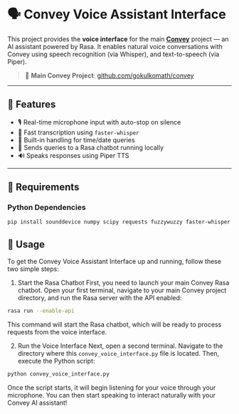 # 🗣️ Convey Voice Assistant Interface

This project provides the **voice interface** for the main [**Convey**](https://github.com/gokulkomath/convey) project — an AI assistant powered by Rasa. It enables natural voice conversations with Convey using speech recognition (via Whisper), and text-to-speech (via Piper).

> 🔗 **Main Convey Project**: [github.com/gokulkomath/convey](https://github.com/gokulkomath/convey)

---

## 🎯 Features

- 🎙️ Real-time microphone input with auto-stop on silence
- 🧠 Fast transcription using `faster-whisper`
- 📅 Built-in handling for time/date queries
- 🤖 Sends queries to a Rasa chatbot running locally
- 🔊 Speaks responses using Piper TTS

---

## 🧰 Requirements

### Python Dependencies

```bash
pip install sounddevice numpy scipy requests fuzzywuzzy faster-whisper
```


## 🧰 Usage
To get the Convey Voice Assistant Interface up and running, follow these two simple steps:

1. Start the Rasa Chatbot
First, you need to launch your main Convey Rasa chatbot. Open your first terminal, navigate to your main Convey project directory, and run the Rasa server with the API enabled:


```bash 
rasa run --enable-api
```
This command will start the Rasa chatbot, which will be ready to process requests from the voice interface.

2. Run the Voice Interface
Next, open a second terminal. Navigate to the directory where this ```convey_voice_interface.py``` file is located. Then, execute the Python script:

```bash
python convey_voice_interface.py
```


Once the script starts, it will begin listening for your voice through your microphone. You can then start speaking to interact naturally with your Convey AI assistant!

